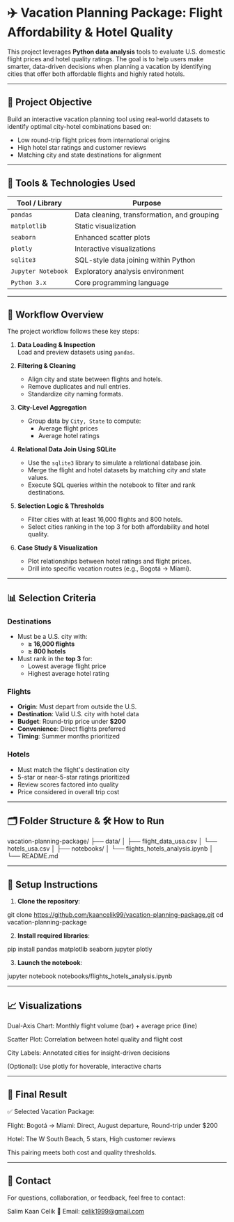 # ✈️ Vacation Planning Package: Flight Affordability & Hotel Quality

This project leverages **Python data analysis** tools to evaluate U.S. domestic flight prices and hotel quality ratings. The goal is to help users make smarter, data-driven decisions when planning a vacation by identifying cities that offer both affordable flights and highly rated hotels.

---

## 📌 Project Objective

Build an interactive vacation planning tool using real-world datasets to identify optimal city-hotel combinations based on:

- Low round-trip flight prices from international origins
- High hotel star ratings and customer reviews
- Matching city and state destinations for alignment

---

## 🧰 Tools & Technologies Used

| Tool / Library       | Purpose                                      |
|----------------------|----------------------------------------------|
| `pandas`             | Data cleaning, transformation, and grouping |
| `matplotlib`         | Static visualization                        |
| `seaborn`            | Enhanced scatter plots                      |
| `plotly`             | Interactive visualizations                  |
| `sqlite3`            | SQL-style data joining within Python        |
| `Jupyter Notebook`   | Exploratory analysis environment            |
| `Python 3.x`         | Core programming language                   |

---

## 🧭 Workflow Overview

The project workflow follows these key steps:

1. **Data Loading & Inspection**  
   Load and preview datasets using `pandas`.

2. **Filtering & Cleaning**  
   - Align city and state between flights and hotels.
   - Remove duplicates and null entries.
   - Standardize city naming formats.

3. **City-Level Aggregation**  
   - Group data by `City, State` to compute:
     - Average flight prices
     - Average hotel ratings

4. **Relational Data Join Using SQLite**  
   - Use the `sqlite3` library to simulate a relational database join.
   - Merge the flight and hotel datasets by matching city and state values.
   - Execute SQL queries within the notebook to filter and rank destinations.

5. **Selection Logic & Thresholds**  
   - Filter cities with at least 16,000 flights and 800 hotels.
   - Select cities ranking in the top 3 for both affordability and hotel quality.

6. **Case Study & Visualization**  
   - Plot relationships between hotel ratings and flight prices.
   - Drill into specific vacation routes (e.g., Bogotá → Miami).

---

## 📊 Selection Criteria

### Destinations
- Must be a U.S. city with:
  - **≥ 16,000 flights**
  - **≥ 800 hotels**
- Must rank in the **top 3** for:
  - Lowest average flight price
  - Highest average hotel rating

### Flights
- **Origin**: Must depart from outside the U.S.
- **Destination**: Valid U.S. city with hotel data
- **Budget**: Round-trip price under **$200**
- **Convenience**: Direct flights preferred
- **Timing**: Summer months prioritized

### Hotels
- Must match the flight's destination city
- 5-star or near-5-star ratings prioritized
- Review scores factored into quality
- Price considered in overall trip cost

---

## 🗂️ Folder Structure & 🛠 How to Run

vacation-planning-package/
├── data/
│ ├── flight_data_usa.csv
│ └── hotels_usa.csv 
│
├── notebooks/
│ └── flights_hotels_analysis.ipynb 
│
└── README.md 

---

## 🔧 Setup Instructions

1. **Clone the repository**:

git clone https://github.com/kaancelik99/vacation-planning-package.git
cd vacation-planning-package

2. **Install required libraries**:

pip install pandas matplotlib seaborn jupyter plotly

3. **Launch the notebook**:

jupyter notebook notebooks/flights_hotels_analysis.ipynb

---

## 📈 Visualizations

Dual-Axis Chart: Monthly flight volume (bar) + average price (line)

Scatter Plot: Correlation between hotel quality and flight cost

City Labels: Annotated cities for insight-driven decisions

(Optional): Use plotly for hoverable, interactive charts

---

## 📌 Final Result
✅ Selected Vacation Package:

Flight: Bogotá → Miami: Direct, August departure, Round-trip under $200

Hotel: The W South Beach, 5 stars, High customer reviews

This pairing meets both cost and quality thresholds.

---

## 💬 Contact
For questions, collaboration, or feedback, feel free to contact:

Salim Kaan Celik
📧 Email: celik1999@gmail.com

